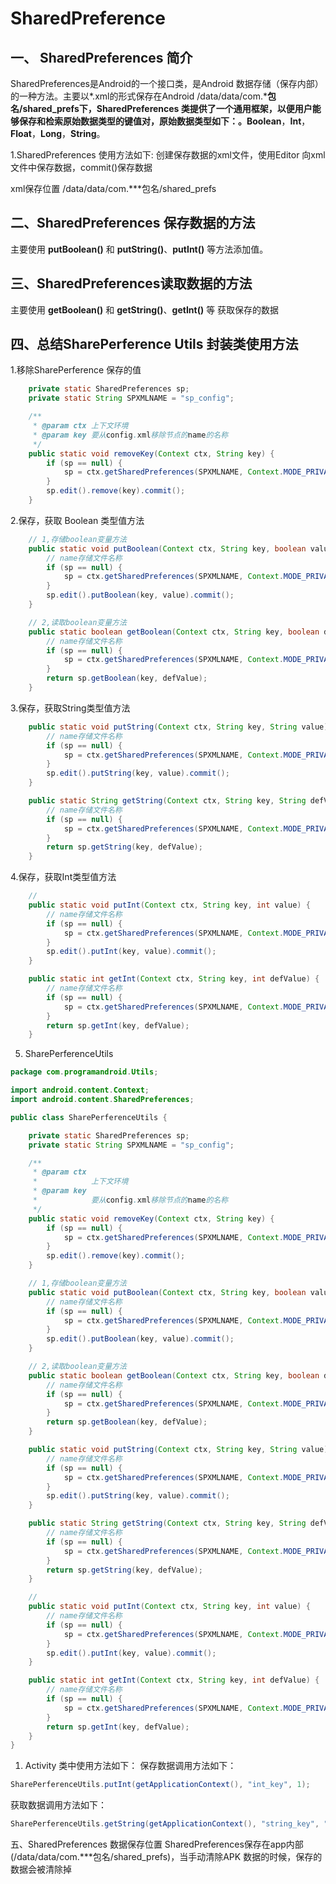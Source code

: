 # SharedPreference

## 一、 SharedPreferences 简介
SharedPreferences是Android的一个接口类，是Android 数据存储（保存内部）的一种方法。主要以*.xml的形式保存在Android /data/data/com.***包名/shared_prefs下，SharedPreferences 类提供了一个通用框架，以便用户能够保存和检索原始数据类型的键值对，原始数据类型如下：。Boolean**，**Int**，**Float**，**Long**，**String**。

1.SharedPreferences 使用方法如下:
创建保存数据的xml文件，使用Editor 向xml文件中保存数据，commit()保存数据

xml保存位置
/data/data/com.***包名/shared_prefs

## 二、SharedPreferences 保存数据的方法
主要使用 **putBoolean()** 和 **putString()**、**putInt()** 等方法添加值。

## 三、SharedPreferences读取数据的方法
主要使用 **getBoolean()** 和 **getString()**、**getInt()** 等 获取保存的数据

## 四、总结SharePerference Utils 封装类使用方法

1.移除SharePerference 保存的值

``` java
    private static SharedPreferences sp;
    private static String SPXMLNAME = "sp_config";

    /**
     * @param ctx 上下文环境
     * @param key 要从config.xml移除节点的name的名称
     */
    public static void removeKey(Context ctx, String key) {
        if (sp == null) {
            sp = ctx.getSharedPreferences(SPXMLNAME, Context.MODE_PRIVATE);
        }
        sp.edit().remove(key).commit();
    }
```


2.保存，获取 Boolean 类型值方法

``` java
    // 1,存储boolean变量方法
    public static void putBoolean(Context ctx, String key, boolean value) {
        // name存储文件名称
        if (sp == null) {
            sp = ctx.getSharedPreferences(SPXMLNAME, Context.MODE_PRIVATE);
        }
        sp.edit().putBoolean(key, value).commit();
    }

    // 2,读取boolean变量方法
    public static boolean getBoolean(Context ctx, String key, boolean defValue) {
        // name存储文件名称
        if (sp == null) {
            sp = ctx.getSharedPreferences(SPXMLNAME, Context.MODE_PRIVATE);
        }
        return sp.getBoolean(key, defValue);
    }
```

3.保存，获取String类型值方法
``` java
    public static void putString(Context ctx, String key, String value) {
        // name存储文件名称
        if (sp == null) {
            sp = ctx.getSharedPreferences(SPXMLNAME, Context.MODE_PRIVATE);
        }
        sp.edit().putString(key, value).commit();
    }

    public static String getString(Context ctx, String key, String defValue) {
        // name存储文件名称
        if (sp == null) {
            sp = ctx.getSharedPreferences(SPXMLNAME, Context.MODE_PRIVATE);
        }
        return sp.getString(key, defValue);
    }
```

4.保存，获取Int类型值方法

``` java
    //
    public static void putInt(Context ctx, String key, int value) {
        // name存储文件名称
        if (sp == null) {
            sp = ctx.getSharedPreferences(SPXMLNAME, Context.MODE_PRIVATE);
        }
        sp.edit().putInt(key, value).commit();
    }

    public static int getInt(Context ctx, String key, int defValue) {
        // name存储文件名称
        if (sp == null) {
            sp = ctx.getSharedPreferences(SPXMLNAME, Context.MODE_PRIVATE);
        }
        return sp.getInt(key, defValue);
    }
```

5. SharePerferenceUtils
``` java
package com.programandroid.Utils;

import android.content.Context;
import android.content.SharedPreferences;

public class SharePerferenceUtils {

    private static SharedPreferences sp;
    private static String SPXMLNAME = "sp_config";

    /**
     * @param ctx
     *            上下文环境
     * @param key
     *            要从config.xml移除节点的name的名称
     */
    public static void removeKey(Context ctx, String key) {
        if (sp == null) {
            sp = ctx.getSharedPreferences(SPXMLNAME, Context.MODE_PRIVATE);
        }
        sp.edit().remove(key).commit();
    }

    // 1,存储boolean变量方法
    public static void putBoolean(Context ctx, String key, boolean value) {
        // name存储文件名称
        if (sp == null) {
            sp = ctx.getSharedPreferences(SPXMLNAME, Context.MODE_PRIVATE);
        }
        sp.edit().putBoolean(key, value).commit();
    }

    // 2,读取boolean变量方法
    public static boolean getBoolean(Context ctx, String key, boolean defValue) {
        // name存储文件名称
        if (sp == null) {
            sp = ctx.getSharedPreferences(SPXMLNAME, Context.MODE_PRIVATE);
        }
        return sp.getBoolean(key, defValue);
    }

    public static void putString(Context ctx, String key, String value) {
        // name存储文件名称
        if (sp == null) {
            sp = ctx.getSharedPreferences(SPXMLNAME, Context.MODE_PRIVATE);
        }
        sp.edit().putString(key, value).commit();
    }

    public static String getString(Context ctx, String key, String defValue) {
        // name存储文件名称
        if (sp == null) {
            sp = ctx.getSharedPreferences(SPXMLNAME, Context.MODE_PRIVATE);
        }
        return sp.getString(key, defValue);
    }

    //
    public static void putInt(Context ctx, String key, int value) {
        // name存储文件名称
        if (sp == null) {
            sp = ctx.getSharedPreferences(SPXMLNAME, Context.MODE_PRIVATE);
        }
        sp.edit().putInt(key, value).commit();
    }

    public static int getInt(Context ctx, String key, int defValue) {
        // name存储文件名称
        if (sp == null) {
            sp = ctx.getSharedPreferences(SPXMLNAME, Context.MODE_PRIVATE);
        }
        return sp.getInt(key, defValue);
    }
}
```

1. Activity 类中使用方法如下：
保存数据调用方法如下：

``` java 
SharePerferenceUtils.putInt(getApplicationContext(), "int_key", 1);
```

获取数据调用方法如下：
```java 
SharePerferenceUtils.getString(getApplicationContext(), "string_key", "default_values");
```
五、SharedPreferences 数据保存位置
SharedPreferences保存在app内部(/data/data/com.***包名/shared_prefs)，当手动清除APK 数据的时候，保存的数据会被清除掉

